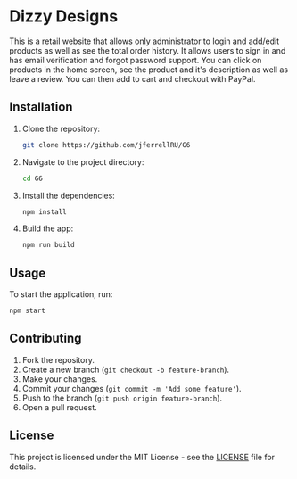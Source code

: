 # Dizzy Designs

This is a retail website that allows only administrator to login and add/edit products as well as see the total order history. It allows users to sign in and has email verification and forgot password support. You can click on products in the home screen, see the product and it's description as well as leave a review. You can then add to cart and checkout with PayPal. 

## Installation

1. Clone the repository:
    ```sh
    git clone https://github.com/jferrellRU/G6
    ```
2. Navigate to the project directory:
    ```sh
    cd G6
    ```
3. Install the dependencies:
    ```sh
    npm install
    ```
4. Build the app:
    ```sh
    npm run build
    ```

## Usage

To start the application, run:
```sh
npm start
```

## Contributing

1. Fork the repository.
2. Create a new branch (`git checkout -b feature-branch`).
3. Make your changes.
4. Commit your changes (`git commit -m 'Add some feature'`).
5. Push to the branch (`git push origin feature-branch`).
6. Open a pull request.

## License

This project is licensed under the MIT License - see the [LICENSE](LICENSE) file for details.
